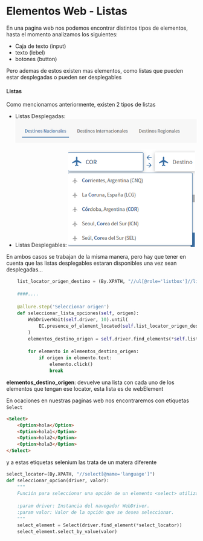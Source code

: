 # Elementos Web - Listas

En una pagina web nos podemos encontrar distintos tipos de elementos, hasta el momento analizamos los siguientes:
- Caja de texto (input)
- texto (lebel) 
- botones (button)

Pero ademas de estos existen mas elementos, como listas que pueden estar desplegadas o pueden ser desplegables


#### Listas

Como mencionamos anteriormente, existen 2 tipos de listas

- Listas Desplegadas:
    ![Lista desplegada](./img/listaDesplegada.png)

- Listas Desplegables:
    ![Lista Desplegable](./img/listaDesplegable.png)

En ambos casos se trabajan de la misma manera, pero hay que tener en cuenta que las listas desplegables estaran disponibles una vez sean desplegadas...


```python
    list_locator_origen_destino = (By.XPATH, "//ul[@role='listbox']//li[@role='option']")

    ####....

    @allure.step('Seleccionar origen')
    def seleccionar_lista_opciones(self, origen):
        WebDriverWait(self.driver, 10).until(
            EC.presence_of_element_located(self.list_locator_origen_destino)
        )
        elementos_destino_origen = self.driver.find_elements(*self.list_locator_origen_destino)

        for elemento in elementos_destino_origen:
            if origen in elemento.text:
                elemento.click()
                break
```

**elementos_destino_origen**: devuelve una lista con cada uno de los elementos que tengan ese locator, esta lista es de webElement


En ocaciones en nuestras paginas web nos encontraremos con etiquetas `Select`
```html
<Select>
    <Option>hola</Option>
    <Option>hola1</Option>
    <Option>hola2</Option>
    <Option>hola3</Option>
</Select>
```
y a estas etiquetas selenium las trata de un matera diferente

```python
select_locator=(By.XPATH, "//select[@name='language']")
def seleccionar_opcion(driver, valor):
    """
    Función para seleccionar una opción de un elemento <select> utilizando su valor.
    
    :param driver: Instancia del navegador WebDriver.
    :param valor: Valor de la opción que se desea seleccionar.
    """
    select_element = Select(driver.find_element(*select_locator))
    select_element.select_by_value(valor)
```


